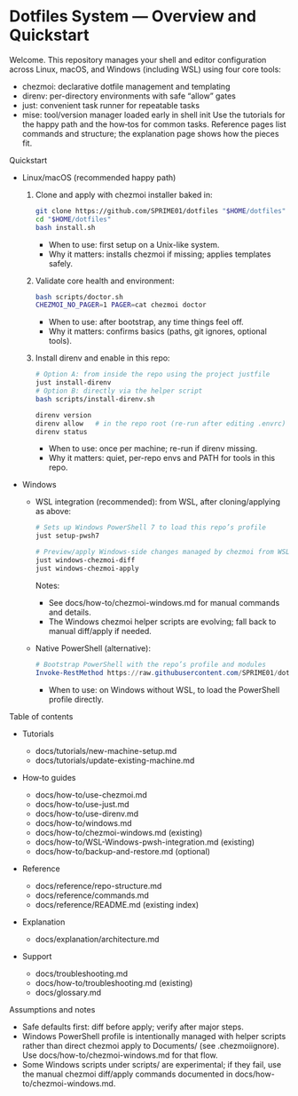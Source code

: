 # Dotfiles System — Overview and Quickstart

Welcome. This repository manages your shell and editor configuration across Linux, macOS, and Windows (including WSL) using four core tools:

- chezmoi: declarative dotfile management and templating
- direnv: per-directory environments with safe “allow” gates
- just: convenient task runner for repeatable tasks
- mise: tool/version manager loaded early in shell init
Use the tutorials for the happy path and the how‑tos for common tasks. Reference pages list commands and structure; the explanation page shows how the pieces fit.

Quickstart

- Linux/macOS (recommended happy path)
  1) Clone and apply with chezmoi installer baked in:
     ```bash
     git clone https://github.com/SPRIME01/dotfiles "$HOME/dotfiles"
     cd "$HOME/dotfiles"
     bash install.sh
     ```
     - When to use: first setup on a Unix-like system.
     - Why it matters: installs chezmoi if missing; applies templates safely.

  2) Validate core health and environment:
     ```bash
     bash scripts/doctor.sh
     CHEZMOI_NO_PAGER=1 PAGER=cat chezmoi doctor
     ```
     - When to use: after bootstrap, any time things feel off.
     - Why it matters: confirms basics (paths, git ignores, optional tools).

  3) Install direnv and enable in this repo:
     ```bash
     # Option A: from inside the repo using the project justfile
     just install-direnv
     # Option B: directly via the helper script
     bash scripts/install-direnv.sh

     direnv version
     direnv allow   # in the repo root (re-run after editing .envrc)
     direnv status
     ```
     - When to use: once per machine; re-run if direnv missing.
     - Why it matters: quiet, per-repo envs and PATH for tools in this repo.

- Windows
  - WSL integration (recommended): from WSL, after cloning/applying as above:
    ```bash
    # Sets up Windows PowerShell 7 to load this repo’s profile
    just setup-pwsh7

    # Preview/apply Windows-side changes managed by chezmoi from WSL
    just windows-chezmoi-diff
    just windows-chezmoi-apply
    ```
    Notes:
    - See docs/how-to/chezmoi-windows.md for manual commands and details.
    - The Windows chezmoi helper scripts are evolving; fall back to manual diff/apply if needed.

  - Native PowerShell (alternative):
    ```powershell
    # Bootstrap PowerShell with the repo’s profile and modules
    Invoke-RestMethod https://raw.githubusercontent.com/SPRIME01/dotfiles/main/bootstrap.ps1 | Invoke-Expression
    ```
    - When to use: on Windows without WSL, to load the PowerShell profile directly.

Table of contents

- Tutorials
  - docs/tutorials/new-machine-setup.md
  - docs/tutorials/update-existing-machine.md

- How‑to guides
  - docs/how-to/use-chezmoi.md
  - docs/how-to/use-just.md
  - docs/how-to/use-direnv.md
  - docs/how-to/windows.md
  - docs/how-to/chezmoi-windows.md (existing)
  - docs/how-to/WSL-Windows-pwsh-integration.md (existing)
  - docs/how-to/backup-and-restore.md (optional)

- Reference
  - docs/reference/repo-structure.md
  - docs/reference/commands.md
  - docs/reference/README.md (existing index)

- Explanation
  - docs/explanation/architecture.md

- Support
  - docs/troubleshooting.md
  - docs/how-to/troubleshooting.md (existing)
  - docs/glossary.md

Assumptions and notes

- Safe defaults first: diff before apply; verify after major steps.
- Windows PowerShell profile is intentionally managed with helper scripts rather than direct chezmoi apply to Documents/ (see .chezmoiignore). Use docs/how-to/chezmoi-windows.md for that flow.
- Some Windows scripts under scripts/ are experimental; if they fail, use the manual chezmoi diff/apply commands documented in docs/how-to/chezmoi-windows.md.

